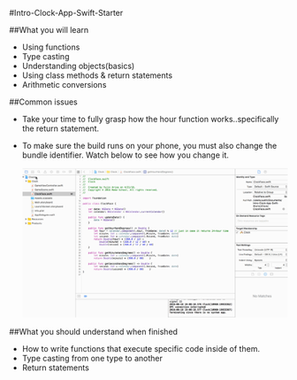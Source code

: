 #Intro-Clock-App-Swift-Starter

##What you will learn

- Using functions
- Type casting
- Understanding objects(basics)
- Using class methods & return statements
- Arithmetic conversions

##Common issues

- Take your time to fully grasp how the hour function works..specifically the return statement.
- To make sure the build runs on your phone, you must also change the bundle identifier. Watch below to see how you change it.
    
    ![Changing bundle identifier](./screenshots/projectsettings.gif)

##What you should understand when finished

- How to write functions that execute specific code inside of them.
- Type casting from one type to another
- Return statements
   